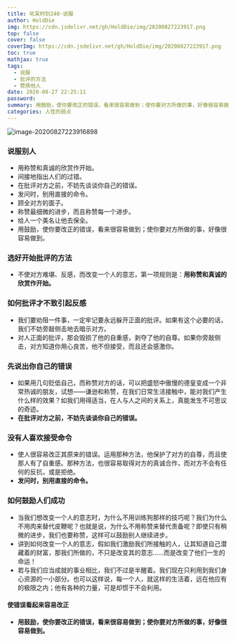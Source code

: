 ```yaml
---
title: 吼呆时刻240-说服
author: HoldDie
img: https://cdn.jsdelivr.net/gh/HoldDie/img/20200827223917.png
top: false
cover: false
coverImg: https://cdn.jsdelivr.net/gh/HoldDie/img/20200827223917.png
toc: true
mathjax: true
tags:
  - 说服
  - 批评的方法
  - 赞扬他人
date: 2020-08-27 22:25:11
password:
summary: 用鼓励，使你要改正的错误，看来很容易做到；使你要对方所做的事，好像很容易做到。
categories: 人性的弱点
---
```


![image-20200827223916898](https://cdn.jsdelivr.net/gh/HoldDie/img/20200827223917.png)

### 说服别人

- 用称赞和真诚的欣赏作开始。
- 间接地指出人们的过错。
- 在批评对方之前，不妨先谈谈你自己的错误。
- 发问时，别用直接的命令。
- 顾全对方的面子。
- 称赞最细微的进步，而且称赞每一个进步。
- 给人一个美名让他去保全。
- 用鼓励，使你要改正的错误，看来很容易做到；使你要对方所做的事，好像很容易做到。

### **选好开始批评的方法**

- 不使对方难堪、反感，而改变一个人的意志，第一项规则是：**用称赞和真诚的欣赏作开始。**

### **如何批评才不致引起反感**

- 我们要劝阻一件事，一定牢记要永远躲开正面的批评。如果有这个必要的话，我们不妨旁敲侧击地去暗示对方。
- 对人正面的批评，那会毁损了他的自重感，剥夺了他的自尊。如果你旁敲侧击，对方知道你用心良苦，他不但接受，而且还会感激你。

### **先说出你自己的错误**

- 如果用几句贬低自己，而称赞对方的话，可以把盛怒中傲慢的德皇变成一个非常热诚的朋友，试想——谦逊和称赞，在我们日常生活接触中，能对我们产生什么样的效果？如我们用得适当，在人与人之间的关系上，真能发生不可思议的奇迹。
- **在批评对方之前，不妨先谈谈你自己的错误。**

### **没有人喜欢接受命令**

- 使人很容易改正其原来的错误。运用那种方法，他保护了对方的自尊，而且使那人有了自重感。那种方法，也很容易取得对方的真诚合作，而对方不会有任何的反抗，或是拒绝。
- **发问时，别用直接的命令。**

### **如何鼓励人们成功**

- 当我们想改变一个人的意志时，为什么不用训练狗那样的技巧呢？我们为什么不用肉来替代皮鞭呢？也就是说，为什么不用称赞来替代责备呢？即使只有稍微的进步，我们也要称赞，这样可以鼓励别人继续进步。
- 讲到如何改变一个人的意志，假如我们激励我们所接触的人，让其知道自己潜藏着的财富，那我们所做的，不只是改变其的意志……而是改变了他们一生的命运！
- 若与我们应当成就的事业相比，我们不过是半醒着。我们现在只利用到我们身心资源的一小部分。也可以这样说，每一个人，就这样的生活着，远在他应有的极限之内；他有各种的力量，可是却惯于不会利用。

#### **使错误看起来容易改正**

- **用鼓励，使你要改正的错误，看来很容易做到；使你要对方所做的事，好像很容易做到。**